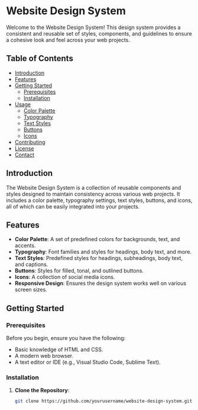 # Website Design System

Welcome to the Website Design System! This design system provides a consistent and reusable set of styles, components, and guidelines to ensure a cohesive look and feel across your web projects.

## Table of Contents

- [Introduction](#introduction)
- [Features](#features)
- [Getting Started](#getting-started)
  - [Prerequisites](#prerequisites)
  - [Installation](#installation)
- [Usage](#usage)
  - [Color Palette](#color-palette)
  - [Typography](#typography)
  - [Text Styles](#text-styles)
  - [Buttons](#buttons)
  - [Icons](#icons)
- [Contributing](#contributing)
- [License](#license)
- [Contact](#contact)

## Introduction

The Website Design System is a collection of reusable components and styles designed to maintain consistency across various web projects. It includes a color palette, typography settings, text styles, buttons, and icons, all of which can be easily integrated into your projects.

## Features

- **Color Palette**: A set of predefined colors for backgrounds, text, and accents.
- **Typography**: Font families and styles for headings, body text, and more.
- **Text Styles**: Predefined styles for headings, subheadings, body text, and captions.
- **Buttons**: Styles for filled, tonal, and outlined buttons.
- **Icons**: A collection of social media icons.
- **Responsive Design**: Ensures the design system works well on various screen sizes.

## Getting Started

### Prerequisites

Before you begin, ensure you have the following:

- Basic knowledge of HTML and CSS.
- A modern web browser.
- A text editor or IDE (e.g., Visual Studio Code, Sublime Text).

### Installation

1. **Clone the Repository**:
   ```sh
   git clone https://github.com/yourusername/website-design-system.git
